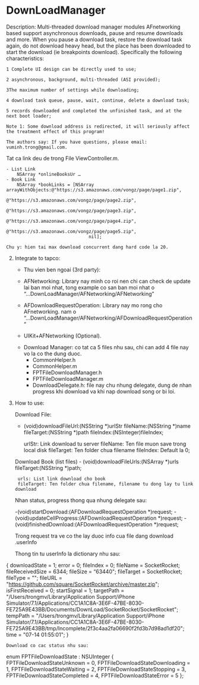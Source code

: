 DownLoadManager
===============

Description: Multi-threaded download manager modules AFnetworking based support asynchronous downloads, pause and resume downloads and more. When you pause a download task, restore the download task again, do not download heavy head, but the place has been downloaded to start the download (ie breakpoints download). Specifically the following characteristics:

    1 Complete UI design can be directly used to use;

    2 asynchronous, background, multi-threaded (ASI provided);

    3The maximum number of settings while downloading;

    4 download task queue, pause, wait, continue, delete a download task;

    5 records downloaded and completed the unfinished task, and at the next boot loader;
     
    Note 1: Some download address is redirected, it will seriously affect the treatment effect of this program!

    The authors say: If you have questions, please email: vuminh.trong@gmail.com.



Tat ca link deu de trong File ViewController.m.
	
	- List Link
		NSArray *onlineBooksUr …
	- Book Link
		NSArray *bookLinks = [NSArray arrayWithObjects:@"https://s3.amazonaws.com/vongz/page/page1.zip",
                                   @"https://s3.amazonaws.com/vongz/page/page2.zip",
                                   @"https://s3.amazonaws.com/vongz/page/page3.zip",
                                   @"https://s3.amazonaws.com/vongz/page/page4.zip",
                                   @"https://s3.amazonaws.com/vongz/page/page5.zip",
                                   nil];

	Chu y: hien tai max download concurrent dang hard code la 20.

2) Integrate to tapco:
	
	+ Thu vien ben ngoai (3rd party): 
     - AFNetworking: Library nay minh co roi nen chi can check de update lai ban moi nhat, tong example co san ban moi nhat o “...DownLoadManager/AFNetworking/AFNetworking”

     - AFDownloadRequestOperation: Library nay mo rong cho AFnetworking. nam o “...DownLoadManager/AFNetworking/AFDownloadRequestOperation”

     - UIKit+AFNetworking (Optional).

	+ Download Manager: co tat ca 5 files nhu sau, chi can add 4 file nay vo la co the dung duoc.
		- CommonHelper.h
		- CommonHelper.m
		- FPTFileDownloadManager.h
		- FPTFileDownloadManager.m
		- DownloadDelegate.h: file nay chu nhung delegate, dung de nhan progress khi download va khi nap download song or bi loi. 


3) How to use:

	Download File:  

	- (void)downloadFileUrl:(NSString *)urlStr fileName:(NSString *)name fileTarget:(NSString *)path fileIndex:(NSInteger)fileIndex;

		urlStr: Link download tu server
		fileName: Ten file muon save trong local disk
		fileTarget: Ten folder chua filename
		fileIndex: Default la 0;

 	Download Book (list files) - (void)downloadFileUrls:(NSArray *)urls fileTarget:(NSString *)path;

		urls: List link download cho book
		fileTarget: Ten folder chua filename, filename tu dong lay tu link download

	
	
	Nhan status, progress thong qua nhung delegate sau:


	-(void)startDownload:(AFDownloadRequestOperation *)request;
	-(void)updateCellProgress:(AFDownloadRequestOperation *)request;
	-(void)finishedDownload:(AFDownloadRequestOperation *)request;
	
    Trong request tra ve co the lay duoc info cua file dang download .userInfo

	Thong tin tu userInfo la dictionary nhu sau:

{
    downloadState = 1;
    error = 0;
    fileIndex = 0;
    fileName = SocketRocket;
    fileReceivedSize = 6344;
    fileSize = “63440";
    fileTarget = SocketRocket;
    fileType = "";
    fileURL = "https://github.com/square/SocketRocket/archive/master.zip";
    isFirstReceived = 0;
    startSignal = 1;
    targetPath = "/Users/trongmv/Library/Application Support/iPhone Simulator/7.1/Applications/CC1A1C8A-3E6F-47BE-8030-FE725A9E43BB/Documents/DownLoad/SocketRocket/SocketRocket";
    tempPath = "/Users/trongmv/Library/Application Support/iPhone Simulator/7.1/Applications/CC1A1C8A-3E6F-47BE-8030-FE725A9E43BB/tmp/Incomplete/2f3c4aa2fa06690f2fd3b7d98ad1df20";
    time = "07-14 01:55:01";
}
	

	Download co cac status nhu sau:

enum FPTFileDownloadState : NSUInteger {
    FPTFileDownloadStateUnknown = 0,
    FPTFileDownloadStateDownloading = 1,
    FPTFileDownloadStateWaiting = 2,
    FPTFileDownloadStateStopping = 3,
    FPTFileDownloadStateCompleted = 4,
    FPTFileDownloadStateError = 5
};
